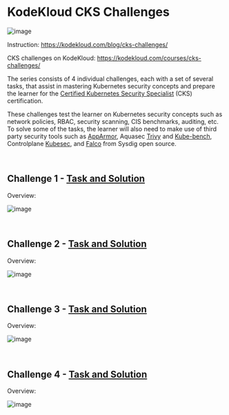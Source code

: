 # KodeKloud CKS Challenges


![image](https://i.imgur.com/akIDO7K.png)


Instruction: https://kodekloud.com/blog/cks-challenges/

CKS challenges on KodeKloud: https://kodekloud.com/courses/cks-challenges/

The series consists of 4 individual challenges, each with a set of several tasks, that assist in mastering Kubernetes security concepts and prepare the learner for the [Certified Kubernetes Security Specialist](https://training.linuxfoundation.org/certification/certified-kubernetes-security-specialist/) (CKS) certification.

These challenges test the learner on Kubernetes security concepts such as network policies, RBAC, security scanning, CIS benchmarks, auditing, etc. To solve some of the tasks, the learner will also need to make use of third party security tools such as [AppArmor](https://www.apparmor.net/), Aquasec [Trivy](https://github.com/aquasecurity/trivy) and [Kube-bench](https://github.com/aquasecurity/kube-bench), Controlplane [Kubesec](https://kubesec.io/), and [Falco](https://falco.org/) from Sysdig open source.

$~$

## Challenge 1 - [Task and Solution](https://github.com/ccconnected/KodeKloud-CKS-Challenges/blob/main/Challenge1.md)

Overview:

![image](https://i.imgur.com/SzygcyM.png)

$~$

## Challenge 2  - [Task and Solution](https://github.com/ccconnected/KodeKloud-CKS-Challenges/blob/main/Challenge2.md)

Overview:

![image](https://i.imgur.com/6WAYTOD.png)

$~$

## Challenge 3 - [Task and Solution](https://github.com/ccconnected/KodeKloud-CKS-Challenges/blob/main/Challenge3.md)

Overview:

![image](https://i.imgur.com/MCjEAnY.png)

$~$

## Challenge 4 - [Task and Solution](https://github.com/ccconnected/KodeKloud-CKS-Challenges/blob/main/Challenge4.md)

Overview:

![image](https://i.imgur.com/1A6qhbY.png)


